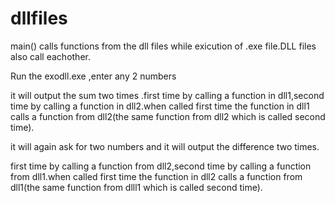 # dllfiles
main() calls functions from the dll files while exicution of .exe file.DLL files also call eachother.
 
 
 
   Run the exodll.exe ,enter any 2 numbers
   
   it will output the sum two times .first time by calling a function in dll1,second time by calling a function in dll2.when called first time the function in dll1 calls a function from dll2(the same function from dll2 which is called second time).

   it will again ask for two numbers and it will output the difference two times.
   
   first time by calling a function from dll2,second time by calling a function from dll1.when called first time the function in dll2 calls a function from dll1(the same function from dlll1 which is called second time).
